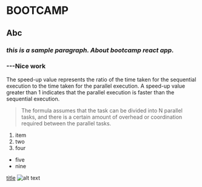 # BOOTCAMP
## Abc

### *this is a sample paragraph. About bootcamp react app.*
### ---Nice work

The speed-up value represents the ratio of the time taken for the sequential execution to the time taken for the parallel execution. 
A speed-up value greater than 1 indicates that the parallel execution is faster than the sequential execution.
>The formula assumes that the task can be divided into N parallel tasks, and there is a certain amount of overhead or coordination required between the parallel tasks.
1. item
2. two
3. four

- five
- nine

[title](https://www.youtube.com/)
![alt text](https://thumbs.dreamstime.com/z/beautiful-rain-forest-ang-ka-nature-trail-doi-inthanon-national-park-thailand-36703721.jpg)
